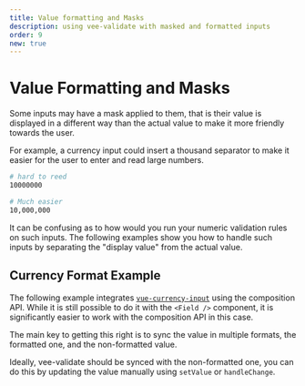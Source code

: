 ```yaml
---
title: Value formatting and Masks
description: using vee-validate with masked and formatted inputs
order: 9
new: true
---
```


# Value Formatting and Masks

Some inputs may have a mask applied to them, that is their value is displayed in a different way than the actual value to make it more friendly towards the user.

For example, a currency input could insert a thousand separator to make it easier for the user to enter and read large numbers.

```sh
# hard to reed
10000000

# Much easier
10,000,000
```

It can be confusing as to how would you run your numeric validation rules on such inputs. The following examples show you how to handle such inputs by separating the "display value" from the actual value.

## Currency Format Example

The following example integrates [`vue-currency-input`](https://github.com/dm4t2/vue-currency-input) using the composition API. While it is still possible to do it with the `<Field />` component, it is significantly easier to work with the composition API in this case.

The main key to getting this right is to sync the value in multiple formats, the formatted one, and the non-formatted value.

Ideally, vee-validate should be synced with the non-formatted one, you can do this by updating the value manually using `setValue` or `handleChange`.

<live-example id="vee-validate-v4-input-masks"></live-example>
